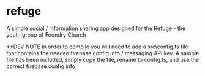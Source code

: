 # refuge
A simple social / information sharing app designed for the Refuge - the youth group of Foundry Church

**DEV NOTE
In order to compile you will need to add a src\config.ts file that contains the needed firebase config info / messaging API key.
A sample file has been included, simply copy the file, rename to config.ts, and use the correct firebase config info.
